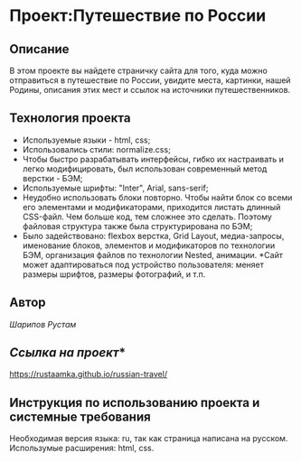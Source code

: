 # Проект:Путешествие по России

## **Описание**
В этом проекте вы найдете страничку сайта для того, куда можно отправиться в путешествие по России, увидите места, картинки, нашей Родины, описания этих мест и ссылок на источники путешественников.

## **Технология проекта**

* Используемые языки - html, css;
* Использовались стили: normalize.css;
* Чтобы быстро разрабатывать интерфейсы, гибко их настраивать и легко модифицировать, был использован современный метод верстки - БЭМ;
* Используемые шрифты: "Inter", Arial, sans-serif;
* Неудобно использовать блоки повторно. Чтобы найти блок со всеми его элементами и модификаторами, приходится листать длинный CSS-файл. Чем больше код, тем сложнее это сделать. Поэтому файловая структура также была структурирована по БЭМ;
* Было задействовано: flexbox верстка, Grid Layout, медиа-запросы, именование блоков, элементов и модификаторов по технологии БЭМ, организация файлов по технологии Nested, анимации.
*Сайт может адаптироваться под устройство пользователя: меняет размеры шрифтов, размеры фотографий, и т.п.

## **Автор**
*Шарипов Рустам*

## *Ссылка на проект**
https://rustaamka.github.io/russian-travel/

## **Инструкция по использованию проекта и системные требования**

Необходимая версия языка: ru, так как страница написана на русском. Использумые расширения: html, css.
